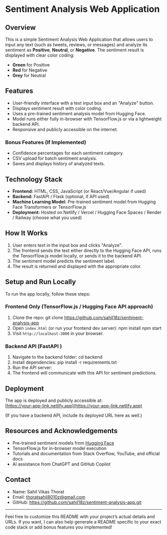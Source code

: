 # Sentiment Analysis Web Application

## Overview
This is a simple Sentiment Analysis Web Application that allows users to input any text (such as tweets, reviews, or messages) and analyze its sentiment as **Positive**, **Neutral**, or **Negative**. The sentiment result is displayed with clear color coding:
- **Green** for Positive
- **Red** for Negative
- **Grey** for Neutral

## Features
- User-friendly interface with a text input box and an "Analyze" button.
- Displays sentiment result with color coding.
- Uses a pre-trained sentiment analysis model from Hugging Face.
- Model runs either fully in-browser with TensorFlow.js or via a lightweight backend API.
- Responsive and publicly accessible on the internet.
  
### Bonus Features (If Implemented)
- Confidence percentages for each sentiment category.
- CSV upload for batch sentiment analysis.
- Saves and displays history of analyzed texts.

## Technology Stack
- **Frontend:** HTML, CSS, JavaScript (or React/Vue/Angular if used)
- **Backend:** FastAPI / Flask (optional, if API used)
- **Machine Learning Model:** Pre-trained sentiment model from Hugging Face Transformers or TensorFlow.js
- **Deployment:** Hosted on Netlify / Vercel / Hugging Face Spaces / Render / Railway (choose what you used)
  
## How It Works
1. User enters text in the input box and clicks "Analyze".
2. The frontend sends the text either directly to the Hugging Face API, runs the TensorFlow.js model locally, or sends it to the backend API.
3. The sentiment model predicts the sentiment label.
4. The result is returned and displayed with the appropriate color.

## Setup and Run Locally
To run the app locally, follow these steps:

### Frontend Only (TensorFlow.js / Hugging Face API approach)
1. Clone the repo:
git clone https://github.com/sahil18z/sentiment-analysis-app
2. Open `index.html` (or run your frontend dev server):
npm install
npm start
3. Visit `http://localhost:3000` in your browser.

### Backend API (FastAPI )
1. Navigate to the backend folder:
cd backend
2. Install dependencies:
pip install -r requirements.txt
3. Run the API server:
4. The frontend will communicate with this API for sentiment predictions.

## Deployment
The app is deployed and publicly accessible at:  
[https://your-app-link.netlify.app](https://your-app-link.netlify.app)  

(If you have a backend API, include its deployed URL here as well.)

## Resources and Acknowledgements
- Pre-trained sentiment models from [Hugging Face](https://huggingface.co/)
- TensorFlow.js for in-browser model execution
- Tutorials and documentation from Stack Overflow, YouTube, and official docs
- AI assistance from ChatGPT and GitHub Copilot

## Contact
- Name: Sahil Vikas Thorat      
- Email: thoratsahil8010z@gmail.com  
- GitHub: https://github.com/sahil18z/sentiment-analysis-app.git

---

Feel free to customize this README with your project’s actual details and URLs. If you want, I can also help generate a README specific to your exact code stack or add bonus features you implemented!

